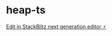# heap-ts

[Edit in StackBlitz next generation editor ⚡️](https://stackblitz.com/~/github.com/honorablemention/heap-ts)